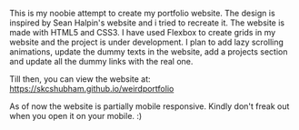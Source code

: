 This is my noobie attempt to create my portfolio website. The design is inspired by Sean Halpin's website and i tried to recreate it. The website is made with HTML5 and CSS3. I have used Flexbox to create grids in my website and the project is under development. I plan to add lazy scrolling animations, update the dummy texts in the website, add a projects section and update all the dummy links with the real one.

Till then, you can view the website at: https://skcshubham.github.io/weirdportfolio 

As of now the website is partially mobile responsive. Kindly don't freak out when you open it on your mobile. :)
